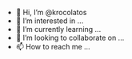 - 👋 Hi, I’m @krocolatos
- 👀 I’m interested in ...
- 🌱 I’m currently learning ...
- 💞️ I’m looking to collaborate on ...
- 📫 How to reach me ...

<!---
krocolatos/krocolatos is a ✨ special ✨ repository because its `README.md` (this file) appears on your GitHub profile.
You can click the Preview link to take a look at your changes.
--->
